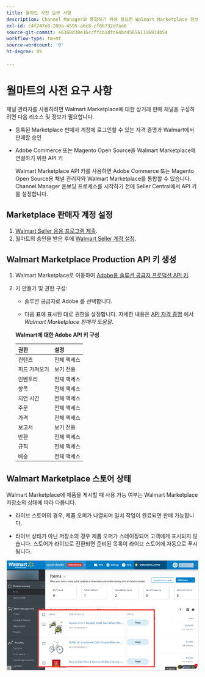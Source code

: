 ```yaml
---
title: 월마트 사전 요구 사항
description: Channel Manager와 통합하기 위해 필요한 Walmart Marketplace 정보 및 리소스가 있는지 확인합니다.
exl-id: c4f247e8-280a-4595-a6c8-cf8b732d7aab
source-git-commit: e6368d30e16ccffcb1dfc64bdd56561116934b54
workflow-type: tm+mt
source-wordcount: '0'
ht-degree: 0%

---
```


# 월마트의 사전 요구 사항

채널 관리자를 사용하려면 Walmart Marketplace에 대한 상거래 판매 채널을 구성하려면 다음 리소스 및 정보가 필요합니다.

* 등록된 Marketplace 판매자 계정에 로그인할 수 있는 자격 증명과 Walmart에서 판매할 승인

* Adobe Commerce 또는 Magento Open Source을 Walmart Marketplace에 연결하기 위한 API 키

   Walmart Marketplace API 키를 사용하면 Adobe Commerce 또는 Magento Open Source용 채널 관리자와 Walmart Marketplace를 통합할 수 있습니다. Channel Manager 온보딩 프로세스를 시작하기 전에 Seller Central에서 API 키를 설정합니다.

## Marketplace 판매자 계정 설정

1. [Walmart Seller 응용 프로그램 제출](https://marketplace-apply.walmart.com/apply?id=0014M00001zivMpQAI).
1. 월마트의 승인을 받은 후에 [Walmart Seller 계정 설정](https://sellerhelp.walmart.com/seller/s/guide?article=000008219).

## Walmart Marketplace Production API 키 생성

1. Walmart Marketplace로 이동하여 [Adobe용 솔루션 공급자 프로덕션 API 키](https://developer.walmart.com/#preloginModal?redirectUri=https%3A%2F%2Fdeveloper.walmart.com%2Faccount%2FgenerateKey).

1. 키 만들기 및 권한 구성:

   * 솔루션 공급자로 Adobe 를 선택합니다.

   * 다음 표에 표시된 대로 권한을 설정합니다. 자세한 내용은 [API 자격 증명](https://sellerhelp.walmart.com/seller/s/guide?article=000006422) 에서 _Walmart Marketplace 판매자 도움말_.

   **Walmart에 대한 Adobe API 키 구성**

   | **권한** | **설정** |
   |----------------|-------------|
   | 컨텐츠 | 전체 액세스 |
   | 피드 가져오기 | 보기 전용 |
   | 인벤토리 | 전체 액세스 |
   | 항목 | 전체 액세스 |
   | 지연 시간 | 전체 액세스 |
   | 주문 | 전체 액세스 |
   | 가격 | 전체 액세스 |
   | 보고서 | 보기 전용 |
   | 반환 | 전체 액세스 |
   | 규칙 | 전체 액세스 |
   | 배송 | 전체 액세스 |

## Walmart Marketplace 스토어 상태

Walmart Marketplace에 제품을 게시할 때 사용 가능 여부는 Walmart Marketplace 저장소의 상태에 따라 다릅니다.

* 라이브 스토어의 경우, 제품 오퍼가 나열되며 일치 작업이 완료되면 판매 가능합니다.

* 라이브 상태가 아닌 저장소의 경우 제품 오퍼가 스테이징되어 고객에게 표시되지 않습니다. 스토어가 라이브로 전환되면 준비된 목록이 라이브 스토어에 자동으로 푸시됩니다.

![[!DNL Walmart Seller Central] 준비된 제품](assets/walmart-seller-central-staged.png)
